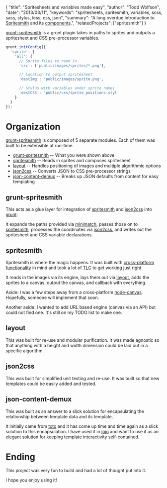{
  "title": "Spritesheets and variables made easy",
  "author": "Todd Wolfson",
  "date": "2013/03/11",
  "keywords": "spritesheets, spritesmith, variables, scss, sass, stylus, less, css, json",
  "summary": "A long overdue introduction to [Spritesmith](https://github.com/Ensighten/grunt-spritesmith) and its [components](https://github.com/Ensighten/grunt-spritesmith#contributing).",
  "relatedProjects": ["spritesmith"]
}

[grunt-spritesmith][grunt-spritesmith] is a grunt plugin takes in paths to sprites and outputs a spritesheet and CSS pre-processor variables.

```js
grunt.initConfig({
  'sprite': {
    'all': {
      // Sprite files to read in
      'src': ['public/images/sprites/*.png'],

      // Location to output spritesheet
      'destImg': 'public/images/sprite.png',

      // Stylus with variables under sprite names
      'destCSS': 'public/css/sprite_positions.styl'
    }
  }
});
```

[grunt-spritesmith]: https://github.com/Ensighten/grunt-spritesmith

Organization
============
[grunt-spritesmith][grunt-spritesmith] is composed of 5 separate modules. Each of them was built to be extensible at run-time.

- [grunt-spritesmith][grunt-spritesmith] -- What you were shown above
- [spritesmith][spritesmith] -- Reads in sprites and composes spritesheet
- [layout][layout] -- Handles positioning of images and multiple algorithmic options
- [json2css][json2css] -- Converts JSON to CSS pre-processor strings
- [json-content-demux][content-demux] -- Breaks up JSON defaults from content for easy templating

[spritesmith]: https://github.com/Ensighten/spritesmith
[layout]: https://github.com/twolfson/layout
[json2css]: https://github.com/twolfson/json2css
[content-demux]: http://github.com/twolfson/json-content-demux

## grunt-spritesmith
This acts as a glue layer for integration of [spritesmith][spritesmith] and [json2css][json2css] into [grunt][grunt].

It expands the paths provided via [minimatch][minimatch], passes those on to [spritesmith][spritesmith], processes the coordinates via [json2css][json2css], and writes out the spritesheet and CSS variable declarations.

[grunt]: https://github.com/gruntjs/grunt/
[minimatch]: https://github.com/isaacs/minimatch

## spritesmith
Spritesmith is where the magic happens. It was built with [cross-platform functionality][engines] in mind and took a lot of <abbr title="tender loving care">TLC</abbr> to get working just right.

It reads in the images via its engine, lays them out via [layout][layout], adds the sprites to a canvas, output the canvas, and callback with everything.

Aside: I was a few steps away from a cross-platform [node-canvas][node-canvas]. Hopefully, someone will implement that soon.

Another aside: I wanted to add URL based engine (canvas via an API) but could not find one. It's still on my TODO list to make one.

[engines]: https://github.com/Ensighten/spritesmith#requirements
[node-canvas]: https://github.com/LearnBoost/node-canvas

## layout
This was built for re-use and modular purification. It was made agnostic so that anything with a height and width dimension could be laid out in a specific algorithm.

## json2css
This was built for simplified unit testing and re-use. It was built so that new templates could be easily added and tested.

## json-content-demux
This was built as an answer to a slick solution for encapsulating the relationship between template data and its template.

It initially came from [toto][toto] and it has come up time and time again as a slick solution to this encapsulation. I have used it in [jojo][jojo] and want to use it as an [elegant solution][view-contained] for keeping template interactivity self-contained.

[toto]: https://github.com/cloudhead/toto
[jojo]: https://github.com/twolfson/jojo
[view-contained]: https://gist.github.com/twolfson/4464886

Ending
======
This project was very fun to build and had a lot of thought put into it.

I hope you enjoy using it!